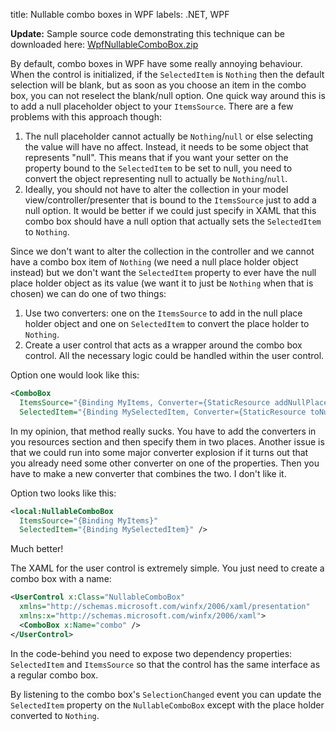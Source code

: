title: Nullable combo boxes in WPF
labels: .NET, WPF

<strong>Update:</strong> Sample source code demonstrating this technique can be downloaded here: <a href="/resources/samples/WpfNullableComboBox.zip"> WpfNullableComboBox.zip</a>

By default, combo boxes in WPF have some really annoying behaviour.  When the control is initialized, if the <code>SelectedItem</code> is <code>Nothing</code> then the default selection will be blank, but as soon as you choose an item in the combo box, you can not reselect the blank/null option.  One quick way around this is to add a null placeholder object to your <code>ItemsSource</code>.  There are a few problems with this approach though<!--break-->:

<ol>
<li>The null placeholder cannot actually be <code>Nothing</code>/<code>null</code> or else selecting the value will have no affect.  Instead, it needs to be some object that represents "null".  This means that if you want your setter on the property bound to the <code>SelectedItem</code> to be set to null, you need to convert the object representing null to actually be <code>Nothing</code>/<code>null</code>.</li>
<li>Ideally, you should not have to alter the collection in your model view/controller/presenter that is bound to the <code>ItemsSource</code> just to add a null option.  It would be better if we could just specify in XAML that this combo box should have a null option that actually sets the <code>SelectedItem</code> to <code>Nothing</code>.</li>
</ol>

Since we don't want to alter the collection in the controller and we cannot have a combo box item of <code>Nothing</code> (we need a null place holder object instead) but we don't want the <code>SelectedItem</code> property to ever have the null place holder object as its value (we want it to just be <code>Nothing</code> when that is chosen) we can do one of two things:

<ol>
<li>Use two converters: one on the <code>ItemsSource</code> to add in the null place holder object and one on <code>SelectedItem</code> to convert the place holder to <code>Nothing</code>.</li>
<li>Create a user control that acts as a wrapper around the combo box control.  All the necessary logic could be handled within the user control.</li>
</ol>

Option one would look like this:

```xml
<ComboBox
  ItemsSource="{Binding MyItems, Converter={StaticResource addNullPlaceHolderConverter}}"
  SelectedItem="{Binding MySelectedItem, Converter={StaticResource toNullConverter}}" />
```

In my opinion, that method really sucks.  You have to add the converters in you resources section and then specify them in two places.  Another issue is that we could run into some major converter explosion if it turns out that you already need some other converter on one of the properties.  Then you have to make a new converter that combines the two.  I don't like it.

Option two looks like this:

```xml
<local:NullableComboBox
  ItemsSource="{Binding MyItems}"
  SelectedItem="{Binding MySelectedItem}" />
```

Much better!

The XAML for the user control is extremely simple.  You just need to create a combo box with a name:

```xml
<UserControl x:Class="NullableComboBox"
  xmlns="http://schemas.microsoft.com/winfx/2006/xaml/presentation"
  xmlns:x="http://schemas.microsoft.com/winfx/2006/xaml">
  <ComboBox x:Name="combo" />
</UserControl>
```

In the code-behind you need to expose two dependency properties: <code>SelectedItem</code> and <code>ItemsSource</code> so that the control has the same interface as a regular combo box.

By listening to the combo box's <code>SelectionChanged</code> event you can update the <code>SelectedItem</code> property on the <code>NullableComboBox</code> except with the place holder converted to <code>Nothing</code>.
